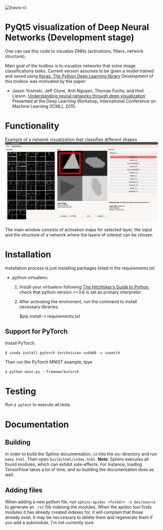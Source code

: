![travis-ci](https://travis-ci.org/JarnoRFB/qtpyvis.svg?branch=master)

PyQt5 visualization of Deep Neural Networks (Development stage)
===============================================================
One can use this code to visualize DNNs (activations, filters, network structure).

Main goal of the toolbox is to visualize networks that solve image classifications tasks. Current version assumes to be given a model trained and saved using [Keras: The Python Deep Learning library](https://keras.io/ "Keras's Homepage")
Development of this toolbox was motivated by the paper:

 - Jason Yosinski, Jeff Clune, Anh Nguyen, Thomas Fuchs, and Hod Lipson. [Understanding neural networks through deep visualization](http://arxiv.org/abs/1506.06579/ "Computer Science > Computer Vision and Pattern Recognition") Presented at the Deep Learning Workshop, International Conference on Machine Learning (ICML), 2015.


Functionality
=============

Example of a network visualization that classifies different shapes
![screenshot](doc/source/_static/example.png)

The main window consists of activation maps for selected layer, the input and the structure of a network where the layers of interest can be chosen

Installation
============

Installation process is just installing packages listed in the requirements.txt

- python virtualenv:

  1) Install your virtualenv following [The Hitchhiker’s Guide to Python](http://docs.python-guide.org/en/latest/dev/virtualenvs/ "Virtual Environments"), check that python version >=3.6 is set as primary interpreter

  2) After activating the enviroment, run the command to install necessary libraries:


        $pip install -r requirements.txt



Support for PyTorch
-------------------

Install PyTorch.

   `$ conda install pytorch torchvision cuda80 -c soumith`

Then run the PyTorch MNIST example, tpye

   `$ python main.py --framework=torch`


Testing
=======
Run `$ pytest` to execute all tests.

Documentation
=======

Building
--------
In order to build the Sphinx documentation, `cd` into the `doc` directory and
run `make html`. Then open `build/html/index.html`. __Note__: Sphinx executes
all found modules, which can exhibit side-effects. For instance, loading
TensorFlow takes a lot of time, and so building the documentation does as well.

Adding files
--------
When adding a new python file, run ``sphinx-apidoc <folder> -o doc/source`` to
generate an `.rst` file indexing the modules. When the apidoc tool finds modules
it has already created indexes for, it will complain that those already exist.
It may be neccessary to delete them and regenerate them if you add a submodule,
I'm not currently sure.
